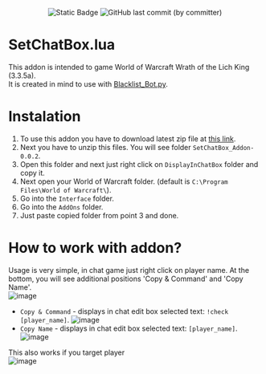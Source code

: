<p align="center">
  <img alt="Static Badge" src="https://img.shields.io/badge/addon_version-0.0.2-purple">
  <img alt="GitHub last commit (by committer)" src="https://img.shields.io/github/last-commit/ZiumC/SetChatBox_Addon">
</p> 

# SetChatBox.lua
This addon is intended to game World of Warcraft Wrath of the Lich King (3.3.5a).   
It is created in mind to use with <a href="https://github.com/ZiumC/Blacklist_Bot" rel="nofollow">Blacklist_Bot.py</a>.

# Instalation 
1) To use this addon you have to download latest zip file at <a href="https://github.com/ZiumC/SetChatBox_Addon/releases" rel="nofollow">this link</a>.
2) Next you have to unzip this files. You will see folder ```SetChatBox_Addon-0.0.2```.
3) Open this folder and next just right click on ```DisplayInChatBox``` folder and copy it.
4) Next open your World of Warcraft folder. (default is ```C:\Program Files\World of Warcraft\```).
5) Go into the ```Interface``` folder.
6) Go into the ```AddOns``` folder.
7) Just paste copied folder from point 3 and done.

# How to work with addon?
Usage is very simple, in chat game just right click on player name. At the bottom, you will see additional positions 'Copy & Command' and 'Copy Name'.    
![image](https://github.com/ZiumC/SetChatBox_Addon/assets/90453529/dc88c85c-7740-4ca0-8488-75c4ad19a7d7)
- ```Copy & Command``` - displays in chat edit box selected text: ```!check [player_name]```. 
![image](https://github.com/ZiumC/SetChatBox_Addon/assets/90453529/d7e92fbc-3a7a-4f40-8ead-195055b70b4e)
- ```Copy Name``` - displays in chat edit box selected text: ```[player_name]```.
![image](https://github.com/ZiumC/SetChatBox_Addon/assets/90453529/509090ed-1e1b-41eb-9645-40460524e645)

This also works if you target player   
![image](https://github.com/ZiumC/SetChatBox_Addon/assets/90453529/ad0528c4-34c4-4ff2-a324-6a1544bdd4c9)




